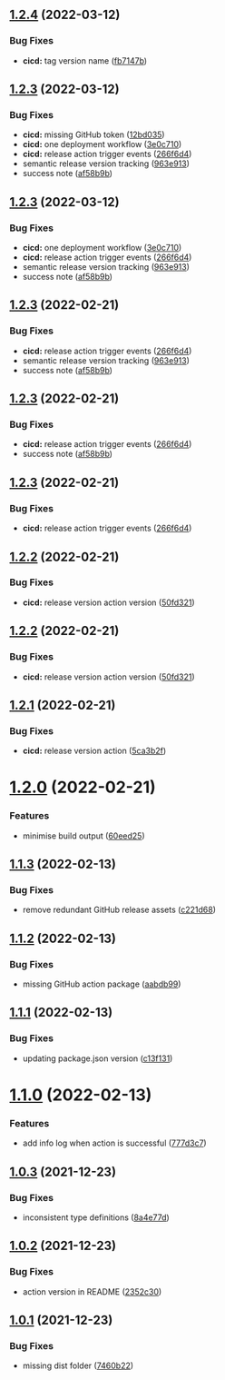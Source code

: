 ## [1.2.4](https://github.com/HormCodes/do-not-deploy-on-friday/compare/v1.2.3...v1.2.4) (2022-03-12)


### Bug Fixes

* **cicd:** tag version name ([fb7147b](https://github.com/HormCodes/do-not-deploy-on-friday/commit/fb7147b599257310185a6579016308e72f426164))

## [1.2.3](https://github.com/HormCodes/do-not-deploy-on-friday/compare/v1.2.2...v1.2.3) (2022-03-12)


### Bug Fixes

* **cicd:** missing GitHub token ([12bd035](https://github.com/HormCodes/do-not-deploy-on-friday/commit/12bd035ee52300eafaf054d1cbae43b2233eb5f4))
* **cicd:** one deployment workflow ([3e0c710](https://github.com/HormCodes/do-not-deploy-on-friday/commit/3e0c710551ca3dcebc8001b8dcec93b50b6ff232))
* **cicd:** release action trigger events ([266f6d4](https://github.com/HormCodes/do-not-deploy-on-friday/commit/266f6d4cb81bcc844f9902b255e12767edd1eee6))
* semantic release version tracking ([963e913](https://github.com/HormCodes/do-not-deploy-on-friday/commit/963e9136283d698c6bed24a2234a957110d87726))
* success note ([af58b9b](https://github.com/HormCodes/do-not-deploy-on-friday/commit/af58b9b5cb06a9c2cfb07257e9fd9b5aff5533c6))

## [1.2.3](https://github.com/HormCodes/do-not-deploy-on-friday/compare/v1.2.2...v1.2.3) (2022-03-12)


### Bug Fixes

* **cicd:** one deployment workflow ([3e0c710](https://github.com/HormCodes/do-not-deploy-on-friday/commit/3e0c710551ca3dcebc8001b8dcec93b50b6ff232))
* **cicd:** release action trigger events ([266f6d4](https://github.com/HormCodes/do-not-deploy-on-friday/commit/266f6d4cb81bcc844f9902b255e12767edd1eee6))
* semantic release version tracking ([963e913](https://github.com/HormCodes/do-not-deploy-on-friday/commit/963e9136283d698c6bed24a2234a957110d87726))
* success note ([af58b9b](https://github.com/HormCodes/do-not-deploy-on-friday/commit/af58b9b5cb06a9c2cfb07257e9fd9b5aff5533c6))

## [1.2.3](https://github.com/HormCodes/do-not-deploy-on-friday/compare/v1.2.2...v1.2.3) (2022-02-21)


### Bug Fixes

* **cicd:** release action trigger events ([266f6d4](https://github.com/HormCodes/do-not-deploy-on-friday/commit/266f6d4cb81bcc844f9902b255e12767edd1eee6))
* semantic release version tracking ([963e913](https://github.com/HormCodes/do-not-deploy-on-friday/commit/963e9136283d698c6bed24a2234a957110d87726))
* success note ([af58b9b](https://github.com/HormCodes/do-not-deploy-on-friday/commit/af58b9b5cb06a9c2cfb07257e9fd9b5aff5533c6))

## [1.2.3](https://github.com/HormCodes/do-not-deploy-on-friday/compare/v1.2.2...v1.2.3) (2022-02-21)


### Bug Fixes

* **cicd:** release action trigger events ([266f6d4](https://github.com/HormCodes/do-not-deploy-on-friday/commit/266f6d4cb81bcc844f9902b255e12767edd1eee6))
* success note ([af58b9b](https://github.com/HormCodes/do-not-deploy-on-friday/commit/af58b9b5cb06a9c2cfb07257e9fd9b5aff5533c6))

## [1.2.3](https://github.com/HormCodes/do-not-deploy-on-friday/compare/v1.2.2...v1.2.3) (2022-02-21)


### Bug Fixes

* **cicd:** release action trigger events ([266f6d4](https://github.com/HormCodes/do-not-deploy-on-friday/commit/266f6d4cb81bcc844f9902b255e12767edd1eee6))

## [1.2.2](https://github.com/HormCodes/do-not-deploy-on-friday/compare/v1.2.1...v1.2.2) (2022-02-21)


### Bug Fixes

* **cicd:** release version action version ([50fd321](https://github.com/HormCodes/do-not-deploy-on-friday/commit/50fd3213bd6f9f3249d1898c1000cee703538c84))

## [1.2.2](https://github.com/HormCodes/do-not-deploy-on-friday/compare/v1.2.1...v1.2.2) (2022-02-21)


### Bug Fixes

* **cicd:** release version action version ([50fd321](https://github.com/HormCodes/do-not-deploy-on-friday/commit/50fd3213bd6f9f3249d1898c1000cee703538c84))

## [1.2.1](https://github.com/HormCodes/do-not-deploy-on-friday/compare/v1.2.0...v1.2.1) (2022-02-21)


### Bug Fixes

* **cicd:** release version action ([5ca3b2f](https://github.com/HormCodes/do-not-deploy-on-friday/commit/5ca3b2f649560a839de040f44dbd95ac76e68230))

# [1.2.0](https://github.com/HormCodes/do-not-deploy-on-friday/compare/v1.1.3...v1.2.0) (2022-02-21)


### Features

* minimise build output ([60eed25](https://github.com/HormCodes/do-not-deploy-on-friday/commit/60eed25b37367a01a763555c05113c9d76fd14d2))

## [1.1.3](https://github.com/HormCodes/do-not-deploy-on-friday/compare/v1.1.2...v1.1.3) (2022-02-13)


### Bug Fixes

* remove redundant GitHub release assets ([c221d68](https://github.com/HormCodes/do-not-deploy-on-friday/commit/c221d68f551060c514e9ab2b33687241b35dd3dd))

## [1.1.2](https://github.com/HormCodes/do-not-deploy-on-friday/compare/v1.1.1...v1.1.2) (2022-02-13)


### Bug Fixes

* missing GitHub action package ([aabdb99](https://github.com/HormCodes/do-not-deploy-on-friday/commit/aabdb9953573a031f63c8952597636983a49c61e))

## [1.1.1](https://github.com/HormCodes/do-not-deploy-on-friday/compare/v1.1.0...v1.1.1) (2022-02-13)


### Bug Fixes

* updating package.json version ([c13f131](https://github.com/HormCodes/do-not-deploy-on-friday/commit/c13f13128a4db5c994f23630e7f4d98309523ea9))

# [1.1.0](https://github.com/HormCodes/do-not-deploy-on-friday/compare/v1.0.3...v1.1.0) (2022-02-13)


### Features

* add info log when action is successful ([777d3c7](https://github.com/HormCodes/do-not-deploy-on-friday/commit/777d3c7f5242d854958749a69c73bbfcc3a209ce))

## [1.0.3](https://github.com/HormCodes/do-not-deploy-on-friday/compare/v1.0.2...v1.0.3) (2021-12-23)


### Bug Fixes

* inconsistent type definitions ([8a4e77d](https://github.com/HormCodes/do-not-deploy-on-friday/commit/8a4e77dc1b693cb7a0348a5932465f7233f8d7ef))

## [1.0.2](https://github.com/HormCodes/do-not-deploy-on-friday/compare/v1.0.1...v1.0.2) (2021-12-23)


### Bug Fixes

* action version in README ([2352c30](https://github.com/HormCodes/do-not-deploy-on-friday/commit/2352c304d34b3865da353661eb66fae8248a007b))

## [1.0.1](https://github.com/HormCodes/do-not-deploy-on-friday/compare/v1.0.0...v1.0.1) (2021-12-23)


### Bug Fixes

* missing dist folder ([7460b22](https://github.com/HormCodes/do-not-deploy-on-friday/commit/7460b2262549f514af76c685f10c1dd51652f771))
